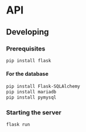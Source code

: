 # API

## Developing

### Prerequisites
```bash
pip install flask
```
#### For the database
```bash
pip install Flask-SQLAlchemy
pip install mariadb
pip install pymysql
```
### Starting the server
```bash
flask run
```
